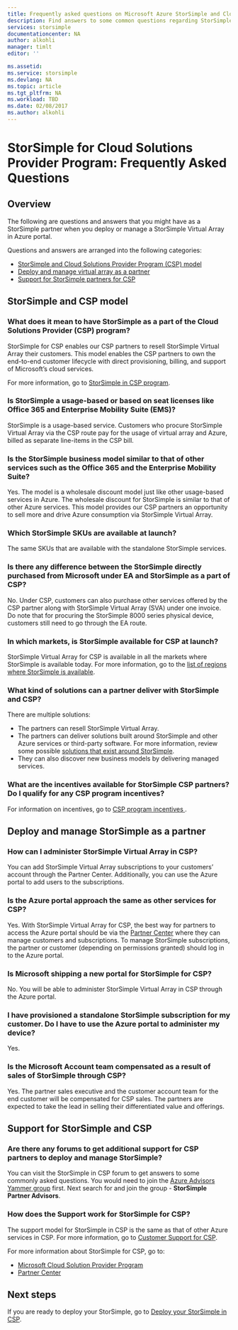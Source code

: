 ```yaml
---
title: Frequently asked questions on Microsoft Azure StorSimple and Cloud Solutions Provider Program for partners | Microsoft Docs
description: Find answers to some common questions regarding StorSimple and CSP for partners.
services: storsimple
documentationcenter: NA
author: alkohli
manager: timlt
editor: ''

ms.assetid: 
ms.service: storsimple
ms.devlang: NA
ms.topic: article
ms.tgt_pltfrm: NA
ms.workload: TBD
ms.date: 02/08/2017
ms.author: alkohli
---
```


# StorSimple for Cloud Solutions Provider Program: Frequently Asked Questions


## Overview
The following are questions and answers that you might have as a StorSimple partner when you deploy or manage a StorSimple Virtual Array in Azure portal.

Questions and answers are arranged into the following categories:

 - [StorSimple and Cloud Solutions Provider Program (CSP) model](#storsimple-and-csp-model)
 - [Deploy and manage virtual array as a partner](#deploy-and-manage-storsimple-as-a-partner)
 - [Support for StorSimple partners for CSP](#support-for-storsimple-partners)

## StorSimple and CSP model

### What does it mean to have StorSimple as a part of the Cloud Solutions Provider (CSP) program?
 StorSimple for CSP enables our CSP partners to resell StorSimple Virtual Array their customers. This model enables the CSP partners to own the end-to-end customer lifecycle with direct provisioning, billing, and support of Microsoft’s cloud services. 

For more information, go to [StorSimple in CSP program](https://www.microsoft.com/en-us/server-cloud/products/storsimple/). 

### Is StorSimple a usage-based or based on seat licenses like Office 365 and Enterprise Mobility Suite (EMS)?
StorSimple is a usage-based service. Customers who procure StorSimple Virtual Array via the CSP route pay for the usage of virtual array and Azure, billed as separate line-items in the CSP bill. 

### Is the StorSimple business model similar to that of other services such as the Office 365 and the Enterprise Mobility Suite? 
Yes. The model is a wholesale discount model just like other usage-based services in Azure. The wholesale discount for StorSimple is similar to that of other Azure services. This model provides our CSP partners an opportunity to sell more and drive Azure consumption via StorSimple Virtual Array.  

### Which StorSimple SKUs are available at launch?
The same SKUs that are available with the standalone StorSimple services. 

### Is there any difference between the StorSimple directly purchased from Microsoft under EA and StorSimple as a part of CSP?
No. Under CSP, customers can also purchase other services offered by the CSP partner along with StorSimple Virtual Array (SVA) under one invoice. Do note that for procuring the StorSimple 8000 series physical device, customers still need to go through the EA route. 

### In which markets, is StorSimple available for CSP at launch?
StorSimple Virtual Array for CSP is available in all the markets where StorSimple is available today. For more information, go to the [list of regions where StorSimple is available](https://azure.microsoft.com/regions/services/).

### What kind of solutions can a partner deliver with StorSimple and CSP? 
There are multiple solutions:

- The partners can resell StorSimple Virtual Array. 
- The partners can deliver solutions built around StorSimple and other Azure services or third-party software. For more information, review some possible [solutions that exist around StorSimple](https://aka.ms/storsimple-build-solutions).
- They can also discover new business models by delivering managed services.

### What are the incentives available for StorSimple CSP partners? Do I qualify for any CSP program incentives?
For information on incentives, go to [CSP program incentives ](https://partner.microsoft.com/en-US/cloud-solution-provider/program-details).


## Deploy and manage StorSimple as a partner

### How can I administer StorSimple Virtual Array in CSP? 
You can add StorSimple Virtual Array subscriptions to your customers’ account through the Partner Center. Additionally, you can use the Azure portal to add users to the subscriptions.

### Is the Azure portal approach the same as other services for CSP? 
Yes. With StorSimple Virtual Array for CSP, the best way for partners to access the Azure portal should be via the [Partner Center](http://partnercenter.microsoft.com/) where they can manage customers and subscriptions. To manage StorSimple subscriptions, the partner or customer (depending on permissions granted) should log in to the Azure portal. 

### Is Microsoft shipping a new portal for StorSimple for CSP? 
No. You will be able to administer StorSimple Virtual Array in CSP through the Azure portal.

### I have provisioned a standalone StorSimple subscription for my customer. Do I have to use the Azure portal to administer my device? 
Yes. 

### Is the Microsoft Account team compensated as a result of sales of StorSimple through CSP?
Yes. The partner sales executive and the customer account team for the end customer will be compensated for CSP sales. The partners are expected to take the lead in selling their differentiated value and offerings.

## Support for StorSimple and CSP

### Are there any forums to get additional support for CSP partners to deploy and manage StorSimple?
You can visit the StorSimple in CSP forum to get answers to some commonly asked questions. You would need to join the [Azure Advisors Yammer group](https://www.yammer.com/azureadvisors) first. Next search for and join the group - **StorSimple Partner Advisors**.

### How does the Support work for StorSimple for CSP? 
The support model for StorSimple in CSP is the same as that of other Azure services in CSP. For more information, go to [Customer Support for CSP](https://msdn.microsoft.com/partner-center/customer-support). 

For more information about StorSimple for CSP, go to:

- [Microsoft Cloud Solution Provider Program](https://partner.microsoft.com/Membership)
- [Partner Center](http://partnercenter.microsoft.com/) 


## Next steps
If you are ready to deploy your StorSimple, go to [Deploy your StorSimple in CSP](storsimple-partner-csp-deploy.md).
